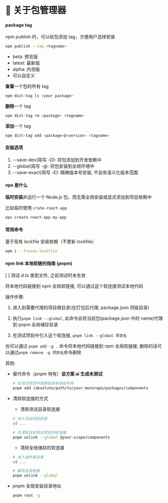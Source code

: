 # 🧩 关于包管理器

#### package tag

npm publish 时，可以给包添加 tag，方便用户选择安装

```bash
npm publish --tag <tagname>
```

- beta: 预览版
- latest: 最新版
- alpha: 内测版
- 可以自定义

**查看**一个包的所有 tag

```bash
npm dist-tag ls <your package>
```

**删除**一个 tag

```bash
npm dist-tag rm <package> <tagname>
```

**添加**一个 tag

```bash
npm dist-tag add <package>@<version> <tagname>
```

#### 安装选项

1. --save-dev(简写 -D)​: 将包添加到开发依赖中
2. --global(简写 -g): 将包安装到全局环境中
3. --save-exact(简写 -E): 精确版本号安装, 不会有语义化版本范围

#### npx 是什么

**临时安装**并运行一个 Node.js 包，而无需全局安装或显式添加到项目依赖中

比如临时使用 `crate-react-app`

```bash
npx create-react-app my-app
```

#### 常用命令

基于现有 lockfile 安装依赖（不更新 lockfile）

```bash
npm i --frozen-lockfile
```

#### npm link 本地软链的指南 (pnpm)

[ ] 测试.d.ts 类型文件, 之前测试时未生效

将本地代码链接到 npm 全局软链接, 可以通过这个软连接测试本地代码

操作步骤:

1. 进入到需要代理的项目根目录(在打包后代理, package.json 同级目录)

2. 执行`pnpm link --global`, 此命令会将当前包(package.json 中的 name)代理到 pnpm 全局储存目录

3. 在测试项目中引入这个软连接, `pnpm link --global 项目名`

也可以通过 `pnpm add -g .` 命令将本地代码链接到 npm 全局软链接, 删除的话可以通过`pnpm remove -g 项目名`命令删除

其他:

- 替代命令（pnpm 特有）**该方案 ai 生成未测试**

  ```bash
  # 在测试项目中直接安装本地组件库
  pnpm add /absolute/path/to/your-monorepo/packages/components
  ```

- 清除软连接的方式

  - 清除测试目录软连接

  ```bash
  # 进入测试项目目录
  cd ...

  # 仅清除当前测试项目的软连接
  pnpm unlink --global @your-scope/components
  ```

  - 清除全局储存的软连接

  ```bash
  # 进入组件库目录
  cd ...

  # 解除全局链接
  pnpm unlink --global
  ```

- pnpm 全局安装目录地址
  ```bash
  pnpm root -g
  ```
